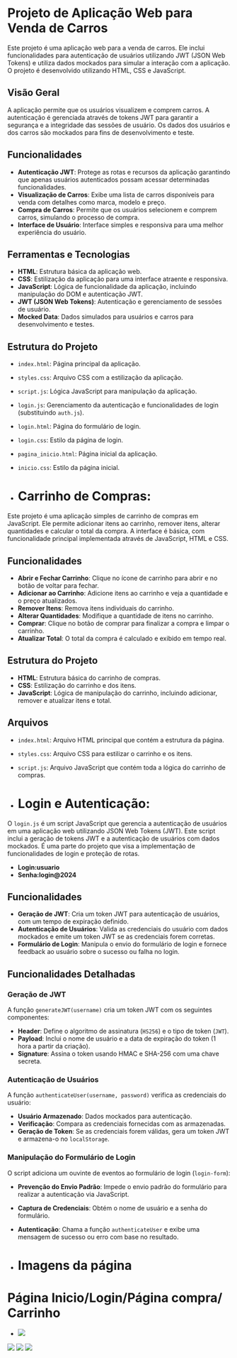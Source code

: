 # Projeto de Aplicação Web para Venda de Carros

Este projeto é uma aplicação web para a venda de carros. Ele inclui funcionalidades para autenticação de usuários utilizando JWT (JSON Web Tokens) e utiliza dados mockados para simular a interação com a aplicação. O projeto é desenvolvido utilizando HTML, CSS e JavaScript.

## Visão Geral

A aplicação permite que os usuários visualizem e comprem carros. A autenticação é gerenciada através de tokens JWT para garantir a segurança e a integridade das sessões de usuário. Os dados dos usuários e dos carros são mockados para fins de desenvolvimento e teste.

## Funcionalidades

- **Autenticação JWT**: Protege as rotas e recursos da aplicação garantindo que apenas usuários autenticados possam acessar determinadas funcionalidades.
- **Visualização de Carros**: Exibe uma lista de carros disponíveis para venda com detalhes como marca, modelo e preço.
- **Compra de Carros**: Permite que os usuários selecionem e comprem carros, simulando o processo de compra.
- **Interface de Usuário**: Interface simples e responsiva para uma melhor experiência do usuário.

## Ferramentas e Tecnologias

- **HTML**: Estrutura básica da aplicação web.
- **CSS**: Estilização da aplicação para uma interface atraente e responsiva.
- **JavaScript**: Lógica de funcionalidade da aplicação, incluindo manipulação do DOM e autenticação JWT.
- **JWT (JSON Web Tokens)**: Autenticação e gerenciamento de sessões de usuário.
- **Mocked Data**: Dados simulados para usuários e carros para desenvolvimento e testes.

## Estrutura do Projeto

- `index.html`: Página principal da aplicação.
- `styles.css`: Arquivo CSS com a estilização da aplicação.
- `script.js`: Lógica JavaScript para manipulação da aplicação.
- `login.js`: Gerenciamento da autenticação e funcionalidades de login (substituindo `auth.js`).
- `login.html`: Página do formulário de login.
- `login.css`: Estilo da página de login.
- `pagina_inicio.html`: Página inicial da aplicação.
- `inicio.css`: Estilo da página inicial.

- # Carrinho de Compras:
Este projeto é uma aplicação simples de carrinho de compras em JavaScript. Ele permite adicionar itens ao carrinho, remover itens, alterar quantidades e calcular o total da compra. A interface é básica, com funcionalidade principal implementada através de JavaScript, HTML e CSS.

## Funcionalidades

- **Abrir e Fechar Carrinho**: Clique no ícone de carrinho para abrir e no botão de voltar para fechar.
- **Adicionar ao Carrinho**: Adicione itens ao carrinho e veja a quantidade e o preço atualizados.
- **Remover Itens**: Remova itens individuais do carrinho.
- **Alterar Quantidades**: Modifique a quantidade de itens no carrinho.
- **Comprar**: Clique no botão de comprar para finalizar a compra e limpar o carrinho.
- **Atualizar Total**: O total da compra é calculado e exibido em tempo real.

## Estrutura do Projeto

- **HTML**: Estrutura básica do carrinho de compras.
- **CSS**: Estilização do carrinho e dos itens.
- **JavaScript**: Lógica de manipulação do carrinho, incluindo adicionar, remover e atualizar itens e total.

## Arquivos

- `index.html`: Arquivo HTML principal que contém a estrutura da página.
- `styles.css`: Arquivo CSS para estilizar o carrinho e os itens.
- `script.js`: Arquivo JavaScript que contém toda a lógica do carrinho de compras.

- # Login e Autenticação: 
O `login.js` é um script JavaScript que gerencia a autenticação de usuários em uma aplicação web utilizando JSON Web Tokens (JWT). Este script inclui a geração de tokens JWT e a autenticação de usuários com dados mockados. É uma parte do projeto que visa a implementação de funcionalidades de login e proteção de rotas.
- **Login:usuario**
- **Senha:login@2024**
## Funcionalidades

- **Geração de JWT**: Cria um token JWT para autenticação de usuários, com um tempo de expiração definido.
- **Autenticação de Usuários**: Valida as credenciais do usuário com dados mockados e emite um token JWT se as credenciais forem corretas.
- **Formulário de Login**: Manipula o envio do formulário de login e fornece feedback ao usuário sobre o sucesso ou falha no login.

## Funcionalidades Detalhadas

### Geração de JWT

A função `generateJWT(username)` cria um token JWT com os seguintes componentes:
- **Header**: Define o algoritmo de assinatura (`HS256`) e o tipo de token (`JWT`).
- **Payload**: Inclui o nome de usuário e a data de expiração do token (1 hora a partir da criação).
- **Signature**: Assina o token usando HMAC e SHA-256 com uma chave secreta.

### Autenticação de Usuários

A função `authenticateUser(username, password)` verifica as credenciais do usuário:
- **Usuário Armazenado**: Dados mockados para autenticação.
- **Verificação**: Compara as credenciais fornecidas com as armazenadas.
- **Geração de Token**: Se as credenciais forem válidas, gera um token JWT e armazena-o no `localStorage`.

### Manipulação do Formulário de Login

O script adiciona um ouvinte de eventos ao formulário de login (`login-form`):
- **Prevenção do Envio Padrão**: Impede o envio padrão do formulário para realizar a autenticação via JavaScript.
- **Captura de Credenciais**: Obtém o nome de usuário e a senha do formulário.
- **Autenticação**: Chama a função `authenticateUser` e exibe uma mensagem de sucesso ou erro com base no resultado.

- # Imagens da página
# Página Inicio/Login/Página compra/ Carrinho
- <img src="/imagens-projeto/pagina-inicio.png">




<img src="/imagens-projeto/login.png">




<img src="/imagens-projeto/pagina-compra.png">




<img src="/imagens-projeto/carrinho.png">

